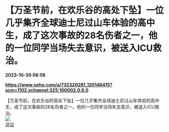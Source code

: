 # 【万圣节前，在欢乐谷的高处下坠】一位几乎集齐全球迪士尼过山车体验的高中生，成了这次事故的28名伤者之一，他的一位同学当场失去意识，被送入ICU救治。

**2023-10-30 08:58**

**https://www.sohu.com/a/732320281_120146415?scm=1102.xchannel:325:100002.0.6.0**

【万圣节前，在欢乐谷的高处下坠】一位几乎集齐全球迪士尼过山车体验的高中生，成了这次事故的28名伤者之一，他的一位同学当场失去意识，被送入ICU救治。  
![](https://img3.chouti.com/CHOUTI_231030_AD07C07E64FE4EA585860EABCEDF6EE6.jpg)  
[评论](https://m.chouti.com/link/40447165)